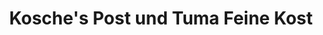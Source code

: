 ---
title: "Kosche's Post und Tuma Feine Kost"
url: /delbrueck/kosches-post-und-tuma-feine-kost/
shop: Lebensmittel
---